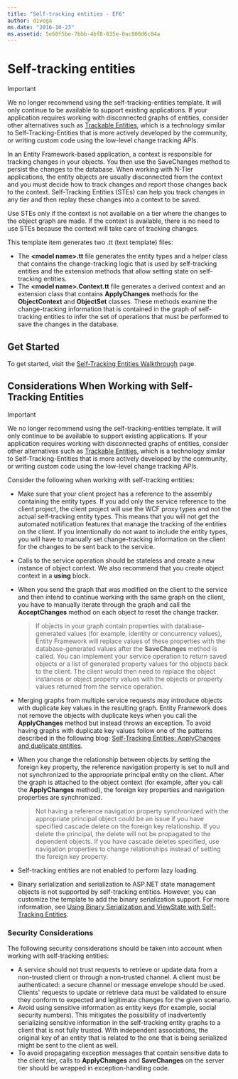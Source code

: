 ```yaml
---
title: "Self-tracking entities - EF6"
author: divega
ms.date: "2016-10-23"
ms.assetid: 5e60f5be-7bbb-4bf8-835e-0ac808d6c84a
---
```

# Self-tracking entities

> [!IMPORTANT]
> We no longer recommend using the self-tracking-entities template. It will only continue to be available to support existing applications. If your application requires working with disconnected graphs of entities, consider other alternatives such as [Trackable Entities](http://trackableentities.github.io/), which is a technology similar to Self-Tracking-Entities that is more actively developed by the community, or writing custom code using the low-level change tracking APIs.

In an Entity Framework-based application, a context is responsible for tracking changes in your objects. You then use the SaveChanges method to persist the changes to the database. When working with N-Tier applications, the entity objects are usually disconnected from the context and you must decide how to track changes and report those changes back to the context. Self-Tracking Entities (STEs) can help you track changes in any tier and then replay these changes into a context to be saved.  

Use STEs only if the context is not available on a tier where the changes to the object graph are made. If the context is available, there is no need to use STEs because the context will take care of tracking changes.  

This template item generates two .tt (text template) files:  

- The **\<model name\>.tt** file generates the entity types and a helper class that contains the change-tracking logic that is used by self-tracking entities and the extension methods that allow setting state on self-tracking entities.  
- The **\<model name\>.Context.tt** file generates a derived context and an extension class that contains **ApplyChanges** methods for the **ObjectContext** and **ObjectSet** classes. These methods examine the change-tracking information that is contained in the graph of self-tracking entities to infer the set of operations that must be performed to save the changes in the database.  

## Get Started  

To get started, visit the [Self-Tracking Entities Walkthrough](walkthrough.md) page.  

## Considerations When Working with Self-Tracking Entities  
> [!IMPORTANT]
> We no longer recommend using the self-tracking-entities template. It will only continue to be available to support existing applications. If your application requires working with disconnected graphs of entities, consider other alternatives such as [Trackable Entities](http://trackableentities.github.io/), which is a technology similar to Self-Tracking-Entities that is more actively developed by the community, or writing custom code using the low-level change tracking APIs.

Consider the following when working with self-tracking entities:  

- Make sure that your client project has a reference to the assembly containing the entity types. If you add only the service reference to the client project, the client project will use the WCF proxy types and not the actual self-tracking entity types. This means that you will not get the automated notification features that manage the tracking of the entities on the client. If you intentionally do not want to include the entity types, you will have to manually set change-tracking information on the client for the changes to be sent back to the service.  
- Calls to the service operation should be stateless and create a new instance of object context. We also recommend that you create object context in a **using** block.  
- When you send the graph that was modified on the client to the service and then intend to continue working with the same graph on the client, you have to manually iterate through the graph and call the **AcceptChanges** method on each object to reset the change tracker.  

    > If objects in your graph contain properties with database-generated values (for example, identity or concurrency values), Entity Framework will replace values of these properties with the database-generated values after the **SaveChanges** method is called. You can implement your service operation to return saved objects or a list of generated property values for the objects back to the client. The client would then need to replace the object instances or object property values with the objects or property values returned from the service operation.  
- Merging graphs from multiple service requests may introduce objects with duplicate key values in the resulting graph. Entity Framework does not remove the objects with duplicate keys when you call the **ApplyChanges** method but instead throws an exception. To avoid having graphs with duplicate key values follow one of the patterns described in the following blog: [Self-Tracking Entities: ApplyChanges and duplicate entities](http://go.microsoft.com/fwlink/?LinkID=205119&clcid=0x409).  
- When you change the relationship between objects by setting the foreign key property, the reference navigation property is set to null and not synchronized to the appropriate principal entity on the client. After the graph is attached to the object context (for example, after you call the **ApplyChanges** method), the foreign key properties and navigation properties are synchronized.  

    > Not having a reference navigation property synchronized with the appropriate principal object could be an issue if you have specified cascade delete on the foreign key relationship. If you delete the principal, the delete will not be propagated to the dependent objects. If you have cascade deletes specified, use navigation properties to change relationships instead of setting the foreign key property.  
- Self-tracking entities are not enabled to perform lazy loading.  
- Binary serialization and serialization to ASP.NET state management objects is not supported by self-tracking entities. However, you can customize the template to add the binary serialization support. For more information, see [Using Binary Serialization and ViewState with Self-Tracking Entities](http://go.microsoft.com/fwlink/?LinkId=199208).  

### Security Considerations  

The following security considerations should be taken into account when working with self-tracking entities:  

- A service should not trust requests to retrieve or update data from a non-trusted client or through a non-trusted channel. A client must be authenticated: a secure channel or message envelope should be used. Clients' requests to update or retrieve data must be validated to ensure they conform to expected and legitimate changes for the given scenario.  
- Avoid using sensitive information as entity keys (for example, social security numbers). This mitigates the possibility of inadvertently serializing sensitive information in the self-tracking entity graphs to a client that is not fully trusted. With independent associations, the original key of an entity that is related to the one that is being serialized might be sent to the client as well.  
- To avoid propagating exception messages that contain sensitive data to the client tier, calls to **ApplyChanges** and **SaveChanges** on the server tier should be wrapped in exception-handling code.  
